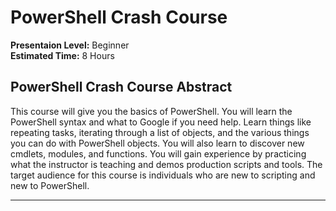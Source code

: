 # PowerShell Crash Course  

**Presentaion Level:** Beginner  
**Estimated Time:** 8 Hours  

## PowerShell Crash Course Abstract  

This course will give you the basics of PowerShell. You will learn the PowerShell syntax and what to Google if you need help. Learn things like repeating tasks, iterating through a list of objects, and the various things you can do with PowerShell objects. You will also learn to discover new cmdlets, modules, and functions. You will gain experience by practicing what the instructor is teaching and demos production scripts and tools. The target audience for this course is individuals who are new to scripting and new to PowerShell.
  
___  
